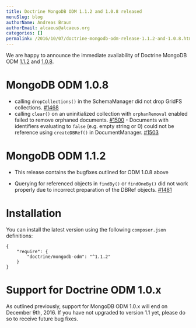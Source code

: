 ```yaml
---
title: Doctrine MongoDB ODM 1.1.2 and 1.0.8 released
menuSlug: blog
authorName: Andreas Braun
authorEmail: alcaeus@alcaeus.org
categories: []
permalink: /2016/10/07/doctrine-mongodb-odm-release-1.1.2-and-1.0.8.html
---
```

We are happy to announce the immediate availability of Doctrine MongoDB
ODM
[1.1.2](https://github.com/doctrine/mongodb-odm/releases/tag/1.1.2)
and
[1.0.8](https://github.com/doctrine/mongodb-odm/releases/tag/1.0.8).

MongoDB ODM 1.0.8
=================

- calling `dropCollections()` in the SchemaManager did not drop GridFS
collections. [\#1468](https://github.com/doctrine/mongodb-odm/pull/1468)
- calling `clear()` on an uninitialized collection with `orphanRemoval`
enabled failed to remove orphaned documents.
[\#1500](https://github.com/doctrine/mongodb-odm/pull/1500) - Documents
with identifiers evaluating to `false` (e.g. empty string or 0) could
not be reference using `createDBRef()` in DocumentManager.
[\#1503](https://github.com/doctrine/mongodb-odm/pull/1503)

MongoDB ODM 1.1.2
=================

-   This release contains the bugfixes outlined for ODM 1.0.8 above

- Querying for referenced objects in `findBy()` or `findOneBy()` did not
work properly due to incorrect preparation of the DBRef objects.
[\#1481](https://github.com/doctrine/mongodb-odm/pull/1481)

Installation
============

You can install the latest version using the following `composer.json`
definitions:

~~~~ {.sourceCode .json}
{
    "require": {
        "doctrine/mongodb-odm": "^1.1.2"
    }
}
~~~~

Support for Doctrine ODM 1.0.x
==============================

As outlined previously, support for MongoDB ODM 1.0.x will end on
December 9th, 2016. If you have not upgraded to version 1.1 yet, please
do so to receive future bug fixes.

